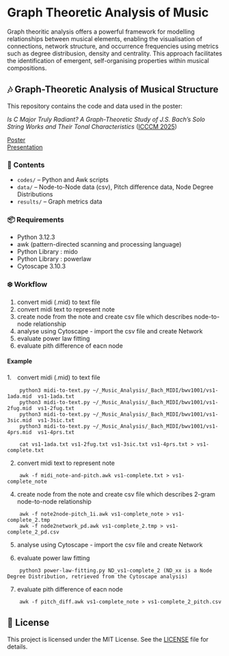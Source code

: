 # Graph Theoretic Analysis of Music

Graph theoritic analysis offers a powerful framework for modelling relationships between musical elements, enabling the visualisation of connections, network structure, and occurrence frequencies using metrics such as degree distribusion, density and centrality. This approach facilitates the identification of emergent, self-organising properties within musical compositions.


## 🎶 Graph-Theoretic Analysis of Musical Structure
This repository contains the code and data used in the poster:

*Is C Major Truly Radiant? A Graph-Theoretic Study of J.S. Bach’s Solo String Works and Their Tonal Characteristics* ([ICCCM 2025](https://www.titanmusic.com/icccm2025/programme.html))

[Poster](https://drive.google.com/file/d/1Pav9eHr542tOucvnUs5rs3pl_MF7IZi_/view?usp=sharing)  \
[Presentation](https://drive.google.com/file/d/1UxiRrRwjy_UW96hZjXyFCfn4UHNAc93f/view?usp=sharing)


### 📂 Contents
- `codes/` – Python and Awk scripts
- `data/` – Node-to-Node data (csv), Pitch difference data, Node Degree Distributions
- `results/` – Graph metrics data
<!-- - `notebook.ipynb` – Jupyter notebook for reproducing key results  -->

### 📦 Requirements
- Python 3.12.3
- awk (pattern-directed scanning and processing language)
- Python Library : mido
- Python Library : powerlaw
- Cytoscape 3.10.3

### ❄️ Workflow 
1. convert midi (.mid) to text file
2. convert midi text to represent note
3. create node from the note and create csv file which describes node-to-node relationship
4. analyse using Cytoscape - import the csv file and create Network
5. evaluate power law fitting
6. evaluate pith difference of eacn node
  
#### Example 
1.　convert midi (.mid) to text file 
```
    python3 midi-to-text.py ~/_Music_Analysis/_Bach_MIDI/bwv1001/vs1-1ada.mid  vs1-1ada.txt
    python3 midi-to-text.py ~/_Music_Analysis/_Bach_MIDI/bwv1001/vs1-2fug.mid  vs1-2fug.txt
    python3 midi-to-text.py ~/_Music_Analysis/_Bach_MIDI/bwv1001/vs1-3sic.mid  vs1-3sic.txt
    python3 midi-to-text.py ~/_Music_Analysis/_Bach_MIDI/bwv1001/vs1-4prs.mid  vs1-4prs.txt

    cat vs1-1ada.txt vs1-2fug.txt vs1-3sic.txt vs1-4prs.txt > vs1-complete.txt
```   
2.  convert midi text to represent note
```
    awk -f midi_note-and-pitch.awk vs1-complete.txt > vs1-complete_note
``` 
    
4. create node from the note and create csv file which describes 2-gram node-to-node relationship
```
    awk -f note2node-pitch_1i.awk vs1-complete_note > vs1-complete_2.tmp
    awk -f node2network_pd.awk vs1-complete_2.tmp > vs1-complete_2_pd.csv
 ```  

5. analyse using Cytoscape - import the csv file and create Network

6. evaluate power law fitting
```
    python3 power-law-fitting.py ND_vs1-complete_2 (ND_xx is a Node Degree Distribution, retrieved from the Cytoscape analysis)
```
  
7. evaluate pith difference of eacn node
```
    awk -f pitch_diff.awk vs1-complete_note > vs1-complete_2_pitch.csv
```


## 📄 License
This project is licensed under the MIT License. See the [LICENSE](LICENSE) file for details.

<!--
## ▶️ How to Run

```bash
python main.py
-->
